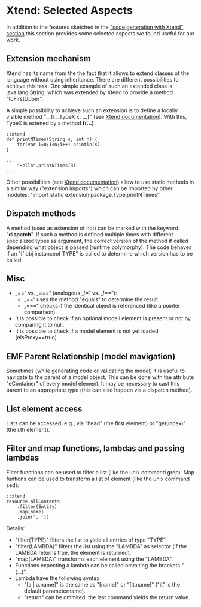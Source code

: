 # Xtend: Selected Aspects

In addition to the features sketched in the
["code generation with Xtend" section](xtext_code_generation_xtend.md)
this section provides some selected aspects we found useful for our work.


## Extension mechanism

Xtend has its name from the the fact that it allows to extend classes of
the language without using inheritance. There are different possibilities
to achieve this task. One simple example of such an extended class 
is java.lang.String, which was extended by Xtend to provide 
a method "toFirstUpper".

A simple possibility to achieve such an extension is to define a locally
visible method "__f(__TypeX x, __...)__" (see [Xtend documentation](references.md)).
With this, TypeX is extened by a method __f(...)__.

    ::xtend
	def printNTimes(String s, int n) {
		for(var i=0;i<n;i++) println(s)
	}

	...		
		"Hello".printNTimes(3)
	...

Other possibilities (see [Xtend documentation](references.md)) 
allow to use static methods in a similar way ("extension imports") which can
be imported by other modules: 
"import static extension package.Type.printNTimes".


## Dispatch methods

A method (used as extension of not) can be marked with the keyword 
"__dispatch__". If such a method is defined multiple times with different 
specialized types as argument, the correct version of the method if called
depending what object is passed (runtime polymorphy). The code behaves if
an "if obj instanceof TYPE" is called to determine which version has to be called.


## Misc
  * „==“ vs. „===“ (analogous „!=“ vs. „!==“):
    * „==“ uses the method "equals" to determine the result.
    * „===“ checks if the identical object is referenced (like a pointer comparison).
  * It is possible to check if an optional modell element is present or not
    by comparing it to null.
  * It is possible to check if a model element is not yet loaded
    (eIsProxy==true).


## EMF Parent Relationship (model mavigation)

Sometimes (while generating code or validating the model)
it is useful to navigate to the parent of a model object.
This can be done with the attribute "eContainer" of every model
element. It may be necessary to cast this parent to an appropriate type
(this can also happen via a dispatch method).

## List element access

Lists can be accessed, e.g., via "head" (the first element) or "get(index)"
(the i.th element).

## Filter and map functions, lambdas and passing lambdas

Filter functions can be used to filter a list (like the unix command grep). 
Map funtions can be used to transform a list of element (like the unix 
command sed):

    ::xtend 
    resource.allContents
        .filter(Entity)
        .map[name]
        .join(', '))
 

Details:

  * "filter(TYPE)" filters the list to yield all entries of type "TYPE".
  * "filter(LAMBDA)" filters the list using the "LAMBDA" as selector (if the
     LAMBDA returns true, the element is returned).
  * "map(LAMBDA)" transforms each element using the "LAMBDA".
  * Functions expecting a lambda can be called ommiting the brackets "(...)".
  * Lambda have the following syntax 
     * "[a | a.name]" is the same as "[name]" or "[it.name]" ("it" is the 
        default parametername).
     * "return" can be ommited: the last command yields the return value.
        
